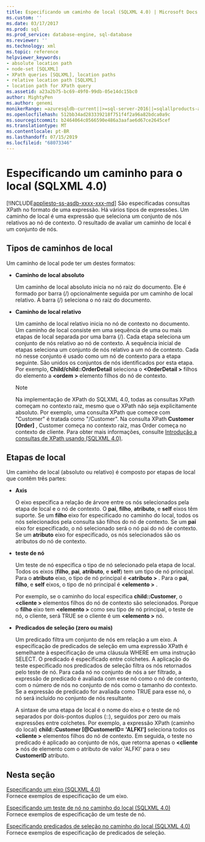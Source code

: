 ```yaml
---
title: Especificando um caminho de local (SQLXML 4.0) | Microsoft Docs
ms.custom: ''
ms.date: 03/17/2017
ms.prod: sql
ms.prod_service: database-engine, sql-database
ms.reviewer: ''
ms.technology: xml
ms.topic: reference
helpviewer_keywords:
- absolute location path
- node-set [SQLXML]
- XPath queries [SQLXML], location paths
- relative location path [SQLXML]
- location path for XPath query
ms.assetid: a23a2b75-bc69-49f0-99db-05e14dc15bc0
author: MightyPen
ms.author: genemi
monikerRange: =azuresqldb-current||>=sql-server-2016||=sqlallproducts-allversions||>=sql-server-linux-2017||=azuresqldb-mi-current
ms.openlocfilehash: 512bb34ad283339218f751f4f2a96a82bdca0a9c
ms.sourcegitcommit: b2464064c0566590e486a3aafae6d67ce2645cef
ms.translationtype: MT
ms.contentlocale: pt-BR
ms.lasthandoff: 07/15/2019
ms.locfileid: "68073346"
---
```

# <a name="specifying-a-location-path-sqlxml-40"></a>Especificando um caminho para o local (SQLXML 4.0)
[!INCLUDE[appliesto-ss-asdb-xxxx-xxx-md](../../../includes/appliesto-ss-asdb-xxxx-xxx-md.md)]
  São especificadas consultas XPath no formato de uma expressão. Há vários tipos de expressões. Um caminho de local é uma expressão que seleciona um conjunto de nós relativos ao nó de contexto. O resultado de avaliar um caminho de local é um conjunto de nós.  
  
## <a name="types-of-location-paths"></a>Tipos de caminhos de local  
 Um caminho de local pode ter um destes formatos:  
  
-   **Caminho de local absoluto**  
  
     Um caminho de local absoluto inicia no nó raiz do documento. Ele é formado por barra (/) opcionalmente seguida por um caminho de local relativo. A barra (/) seleciona o nó raiz do documento.  
  
-   **Caminho de local relativo**  
  
     Um caminho de local relativo inicia no nó de contexto no documento. Um caminho de local consiste em uma sequência de uma ou mais etapas de local separada por uma barra (/). Cada etapa seleciona um conjunto de nós relativo ao nó de contexto. A sequência inicial de etapas seleciona um conjunto de nós relativo a um nó de contexto. Cada nó nesse conjunto é usado como um nó de contexto para a etapa seguinte. São unidos os conjuntos de nós identificados por esta etapa. Por exemplo, **Child/child::OrderDetail** seleciona o  **\<OrderDetail >** filhos do elemento a  **\<ordem >** elemento filhos do nó de contexto.  
  
    > [!NOTE]  
    >  Na implementação de XPath do SQLXML 4.0, todas as consultas XPath começam no contexto raiz, mesmo que o XPath não seja explicitamente absoluto. Por exemplo, uma consulta XPath que comece com "Customer" é tratada como "/Customer". Na consulta XPath **Customer [Order]** , Customer começa no contexto raiz, mas Order começa no contexto de cliente. Para obter mais informações, consulte [Introdução a consultas de XPath usando &#40;SQLXML 4.0&#41;](../../../relational-databases/sqlxml-annotated-xsd-schemas-xpath-queries/introduction-to-using-xpath-queries-sqlxml-4-0.md).  
  
## <a name="location-steps"></a>Etapas de local  
 Um caminho de local (absoluto ou relativo) é composto por etapas de local que contêm três partes:  
  
-   **Axis**  
  
     O eixo especifica a relação de árvore entre os nós selecionados pela etapa de local e o nó de contexto. O **pai**, **filho**, **atributo**, e **self** eixos têm suporte. Se um **filho** eixo for especificado no caminho do local, todos os nós selecionados pela consulta são filhos do nó de contexto. Se um **pai** eixo for especificado, o nó selecionado será o nó pai do nó de contexto. Se um **atributo** eixo for especificado, os nós selecionados são os atributos do nó de contexto.  
  
-   **teste de nó**  
  
     Um teste de nó especifica o tipo de nó selecionado pela etapa de local. Todos os eixos (**filho**, **pai**, **atributo**, e **self**) tem um tipo de nó principal. Para o **atributo** eixo, o tipo de nó principal é  **\<atributo >** . Para o **pai**, **filho**, e **self** eixos, o tipo de nó principal é  **\<elemento >** .  
  
     Por exemplo, se o caminho do local especifica **child::Customer**, o  **\<cliente >** elementos filhos do nó de contexto são selecionados. Porque o **filho** eixo tem  **\<elemento >** como seu tipo de nó principal, o teste de nó, o cliente, será TRUE se o cliente é um  **\<elemento >** nó.  
  
-   **Predicados de seleção (zero ou mais)**  
  
     Um predicado filtra um conjunto de nós em relação a um eixo. A especificação de predicados de seleção em uma expressão XPath é semelhante à especificação de uma cláusula WHERE em uma instrução SELECT. O predicado é especificado entre colchetes. A aplicação do teste especificado nos predicados de seleção filtra os nós retornados pelo teste de nó. Para cada nó no conjunto de nós a ser filtrado, a expressão de predicado é avaliada com esse nó como o nó de contexto, com o número de nós no conjunto de nós como o tamanho do contexto. Se a expressão de predicado for avaliada como TRUE para esse nó, o nó será incluído no conjunto de nós resultante.  
  
     A sintaxe de uma etapa de local é o nome do eixo e o teste de nó separados por dois-pontos duplos (::), seguidos por zero ou mais expressões entre colchetes. Por exemplo, a expressão XPath (caminho do local) **child::Customer [@CustomerID= 'ALFKI']** seleciona todos os  **\<cliente >** elementos filhos do nó de contexto. Em seguida, o teste no predicado é aplicado ao conjunto de nós, que retorna apenas o  **\<cliente >** nós de elemento com o atributo de valor 'ALFKI' para o seu **CustomerID** atributo.  
  
## <a name="in-this-section"></a>Nesta seção  
 [Especificando um eixo &#40;SQLXML 4.0&#41;](../../../relational-databases/sqlxml-annotated-xsd-schemas-xpath-queries/location-path/specifying-an-axis-sqlxml-4-0.md)  
 Fornece exemplos de especificação de um eixo.  
  
 [Especificando um teste de nó no caminho do local &#40;SQLXML 4.0&#41;](../../../relational-databases/sqlxml-annotated-xsd-schemas-xpath-queries/location-path/specifying-a-node-test-in-the-location-path-sqlxml-4-0.md)  
 Fornece exemplos de especificação de um teste de nó.  
  
 [Especificando predicados de seleção no caminho do local &#40;SQLXML 4.0&#41;](../../../relational-databases/sqlxml-annotated-xsd-schemas-xpath-queries/location-path/specifying-selection-predicates-in-the-location-path-sqlxml-4-0.md)  
 Fornece exemplos de especificação de predicados de seleção.  
  
  
